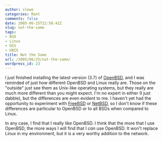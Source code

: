 ```yaml
---
author: slowe
categories: Rant
comments: false
date: 2005-06-25T22:58:42Z
slug: not-the-same
tags:
- BSD
- Linux
- OSS
- UNIX
title: Not the Same
url: /2005/06/25/not-the-same/
wordpress_id: 23
---
```


I just finished installing the latest version (3.7) of [OpenBSD](http://www.openbsd.org/), and I was reminded of just how different OpenBSD and Linux really are. Those on the "outside" just see them as Unix-like operating systems, but they really are much more different than you might expect. I'm no expert in either (I just dabble), but the differences are even evident to me. I haven't yet had the opportunity to experiment with [FreeBSD](http://www.freebsd.org/) or [NetBSD](http://www.netbsd.org/), so I don't know if these differences are particular to OpenBSD or to all BSDs when compared to Linux.

In any case, I find that I really like OpenBSD. I think that the more that I use OpenBSD, the more ways I will find that I _can_ use OpenBSD. It won't replace Linux in my environment, but it is a very worthy addition to the network.
